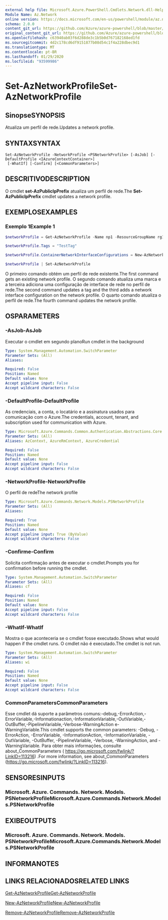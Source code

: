 ```yaml
---
external help file: Microsoft.Azure.PowerShell.Cmdlets.Network.dll-Help.xml
Module Name: Az.Network
online version: https://docs.microsoft.com/en-us/powershell/module/az.network/set-aznetworkprofile
schema: 2.0.0
content_git_url: https://github.com/Azure/azure-powershell/blob/master/src/Network/Network/help/Set-AzNetworkProfile.md
original_content_git_url: https://github.com/Azure/azure-powershell/blob/master/src/Network/Network/help/Set-AzNetworkProfile.md
ms.openlocfilehash: c63940ab03f6d288de3c1b5b0d767182168ed1fd
ms.sourcegitcommit: 4d2c178cd6df9151877b08d54c1f4a228dbec9d1
ms.translationtype: MT
ms.contentlocale: pt-BR
ms.lasthandoff: 01/29/2020
ms.locfileid: "93599986"
---
```

# <span data-ttu-id="7204c-101">Set-AzNetworkProfile</span><span class="sxs-lookup"><span data-stu-id="7204c-101">Set-AzNetworkProfile</span></span>

## <span data-ttu-id="7204c-102">Sinopse</span><span class="sxs-lookup"><span data-stu-id="7204c-102">SYNOPSIS</span></span>
<span data-ttu-id="7204c-103">Atualiza um perfil de rede.</span><span class="sxs-lookup"><span data-stu-id="7204c-103">Updates a network profile.</span></span>

## <span data-ttu-id="7204c-104">SYNTAX</span><span class="sxs-lookup"><span data-stu-id="7204c-104">SYNTAX</span></span>

```
Set-AzNetworkProfile -NetworkProfile <PSNetworkProfile> [-AsJob] [-DefaultProfile <IAzureContextContainer>]
 [-WhatIf] [-Confirm] [<CommonParameters>]
```

## <span data-ttu-id="7204c-105">DESCRITIVO</span><span class="sxs-lookup"><span data-stu-id="7204c-105">DESCRIPTION</span></span>
<span data-ttu-id="7204c-106">O cmdlet **set-AzPublicIpPrefix** atualiza um perfil de rede.</span><span class="sxs-lookup"><span data-stu-id="7204c-106">The **Set-AzPublicIpPrefix** cmdlet updates a network profile.</span></span>

## <span data-ttu-id="7204c-107">EXEMPLOS</span><span class="sxs-lookup"><span data-stu-id="7204c-107">EXAMPLES</span></span>

### <span data-ttu-id="7204c-108">Exemplo 1</span><span class="sxs-lookup"><span data-stu-id="7204c-108">Example 1</span></span>
```powershell
$networkProfile = Get-AzNetworkProfile -Name np1 -ResourceGroupName rg1

$networkProfile.Tags = "TestTag"

$networkProfile.ContainerNetworkInterfaceConfigurations = New-AzNetworkProfileContainerNicConfig -Name cnicconfig1

$networkProfile | Set-AzNetworkProfile
```

<span data-ttu-id="7204c-109">O primeiro comando obtém um perfil de rede existente.</span><span class="sxs-lookup"><span data-stu-id="7204c-109">The first command gets an existing network profile.</span></span> <span data-ttu-id="7204c-110">O segundo comando atualiza uma marca e a terceira adiciona uma configuração de interface de rede no perfil de rede.</span><span class="sxs-lookup"><span data-stu-id="7204c-110">The second command updates a tag and the third adds a network interface configuration on the network profile.</span></span> <span data-ttu-id="7204c-111">O quarto comando atualiza o perfil de rede.</span><span class="sxs-lookup"><span data-stu-id="7204c-111">The fourth command updates the network profile.</span></span>

## <span data-ttu-id="7204c-112">OS</span><span class="sxs-lookup"><span data-stu-id="7204c-112">PARAMETERS</span></span>

### <span data-ttu-id="7204c-113">-AsJob</span><span class="sxs-lookup"><span data-stu-id="7204c-113">-AsJob</span></span>
<span data-ttu-id="7204c-114">Executar o cmdlet em segundo plano</span><span class="sxs-lookup"><span data-stu-id="7204c-114">Run cmdlet in the background</span></span>

```yaml
Type: System.Management.Automation.SwitchParameter
Parameter Sets: (All)
Aliases:

Required: False
Position: Named
Default value: None
Accept pipeline input: False
Accept wildcard characters: False
```

### <span data-ttu-id="7204c-115">-DefaultProfile</span><span class="sxs-lookup"><span data-stu-id="7204c-115">-DefaultProfile</span></span>
<span data-ttu-id="7204c-116">As credenciais, a conta, o locatário e a assinatura usados para comunicação com o Azure.</span><span class="sxs-lookup"><span data-stu-id="7204c-116">The credentials, account, tenant, and subscription used for communication with Azure.</span></span>

```yaml
Type: Microsoft.Azure.Commands.Common.Authentication.Abstractions.Core.IAzureContextContainer
Parameter Sets: (All)
Aliases: AzContext, AzureRmContext, AzureCredential

Required: False
Position: Named
Default value: None
Accept pipeline input: False
Accept wildcard characters: False
```

### <span data-ttu-id="7204c-117">-NetworkProfile</span><span class="sxs-lookup"><span data-stu-id="7204c-117">-NetworkProfile</span></span>
<span data-ttu-id="7204c-118">O perfil de rede</span><span class="sxs-lookup"><span data-stu-id="7204c-118">The network profile</span></span>

```yaml
Type: Microsoft.Azure.Commands.Network.Models.PSNetworkProfile
Parameter Sets: (All)
Aliases:

Required: True
Position: Named
Default value: None
Accept pipeline input: True (ByValue)
Accept wildcard characters: False
```

### <span data-ttu-id="7204c-119">-Confirme</span><span class="sxs-lookup"><span data-stu-id="7204c-119">-Confirm</span></span>
<span data-ttu-id="7204c-120">Solicita confirmação antes de executar o cmdlet.</span><span class="sxs-lookup"><span data-stu-id="7204c-120">Prompts you for confirmation before running the cmdlet.</span></span>

```yaml
Type: System.Management.Automation.SwitchParameter
Parameter Sets: (All)
Aliases: cf

Required: False
Position: Named
Default value: None
Accept pipeline input: False
Accept wildcard characters: False
```

### <span data-ttu-id="7204c-121">-WhatIf</span><span class="sxs-lookup"><span data-stu-id="7204c-121">-WhatIf</span></span>
<span data-ttu-id="7204c-122">Mostra o que aconteceria se o cmdlet fosse executado.</span><span class="sxs-lookup"><span data-stu-id="7204c-122">Shows what would happen if the cmdlet runs.</span></span>
<span data-ttu-id="7204c-123">O cmdlet não é executado.</span><span class="sxs-lookup"><span data-stu-id="7204c-123">The cmdlet is not run.</span></span>

```yaml
Type: System.Management.Automation.SwitchParameter
Parameter Sets: (All)
Aliases: wi

Required: False
Position: Named
Default value: None
Accept pipeline input: False
Accept wildcard characters: False
```

### <span data-ttu-id="7204c-124">CommonParameters</span><span class="sxs-lookup"><span data-stu-id="7204c-124">CommonParameters</span></span>
<span data-ttu-id="7204c-125">Esse cmdlet dá suporte a parâmetros comuns:-debug,-ErrorAction,-ErrorVariable,-Informationaction,-InformationVariable,-OutVariable,-OutBuffer,-PipelineVariable,-Verbose-WarningAction e-WarningVariable.</span><span class="sxs-lookup"><span data-stu-id="7204c-125">This cmdlet supports the common parameters: -Debug, -ErrorAction, -ErrorVariable, -InformationAction, -InformationVariable, -OutVariable, -OutBuffer, -PipelineVariable, -Verbose, -WarningAction, and -WarningVariable.</span></span> <span data-ttu-id="7204c-126">Para obter mais informações, consulte about_CommonParameters ( https://go.microsoft.com/fwlink/?LinkID=113216) .</span><span class="sxs-lookup"><span data-stu-id="7204c-126">For more information, see about_CommonParameters (https://go.microsoft.com/fwlink/?LinkID=113216).</span></span>

## <span data-ttu-id="7204c-127">SENSORES</span><span class="sxs-lookup"><span data-stu-id="7204c-127">INPUTS</span></span>

### <span data-ttu-id="7204c-128">Microsoft. Azure. Commands. Network. Models. PSNetworkProfile</span><span class="sxs-lookup"><span data-stu-id="7204c-128">Microsoft.Azure.Commands.Network.Models.PSNetworkProfile</span></span>

## <span data-ttu-id="7204c-129">EXIBE</span><span class="sxs-lookup"><span data-stu-id="7204c-129">OUTPUTS</span></span>

### <span data-ttu-id="7204c-130">Microsoft. Azure. Commands. Network. Models. PSNetworkProfile</span><span class="sxs-lookup"><span data-stu-id="7204c-130">Microsoft.Azure.Commands.Network.Models.PSNetworkProfile</span></span>

## <span data-ttu-id="7204c-131">INFORMA</span><span class="sxs-lookup"><span data-stu-id="7204c-131">NOTES</span></span>

## <span data-ttu-id="7204c-132">LINKS RELACIONADOS</span><span class="sxs-lookup"><span data-stu-id="7204c-132">RELATED LINKS</span></span>

[<span data-ttu-id="7204c-133">Get-AzNetworkProfile</span><span class="sxs-lookup"><span data-stu-id="7204c-133">Get-AzNetworkProfile</span></span>](./Get-AzNetworkProfile.md)

[<span data-ttu-id="7204c-134">New-AzNetworkProfile</span><span class="sxs-lookup"><span data-stu-id="7204c-134">New-AzNetworkProfile</span></span>](./New-AzNetworkProfile.md)

[<span data-ttu-id="7204c-135">Remove-AzNetworkProfile</span><span class="sxs-lookup"><span data-stu-id="7204c-135">Remove-AzNetworkProfile</span></span>](./Remove-AzNetworkProfile.md)
